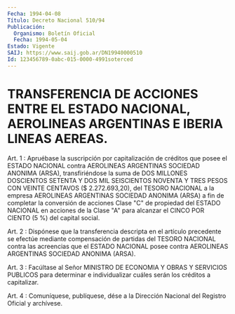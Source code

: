 ```yaml
---
Fecha: 1994-04-08
Título: Decreto Nacional 510/94
Publicación:
  Organismo: Boletín Oficial
  Fecha: 1994-05-04
Estado: Vigente
SAIJ: https://www.saij.gob.ar/DN19940000510
Id: 123456789-0abc-015-0000-4991soterced
---
```

# TRANSFERENCIA DE ACCIONES ENTRE EL ESTADO NACIONAL, AEROLINEAS ARGENTINAS E IBERIA LINEAS AEREAS.

<a id="1"></a>
Art.  1  :  Apruébase  la  suscripción  por  capitalización de créditos que posee el ESTADO NACIONAL contra AEROLINEAS  ARGENTINAS SOCIEDAD  ANONIMA  (ARSA),  transfiriéndose la suma de DOS MILLONES DOSCIENTOS SETENTA Y DOS MIL  SEISCIENTOS  NOVENTA Y TRES PESOS CON VEINTE CENTAVOS ($ 2.272.693,20), del TESORO  NACIONAL a la empresa AEROLINEAS ARGENTINAS SOCIEDAD ANONIMA (ARSA) a  fin  de  completar la  conversión  de  acciones  Clase  "C"  de  propiedad  del ESTADO NACIONAL  en  acciones  de la Clase "A" para alcanzar el CINCO  POR CIENTO (5 %) del capital social.

<a id="2"></a>
Art.  2  :  Dispónese  que  la  transferencia  descripta en el artículo  precedente se efectúe mediante compensación  de  partidas del TESORO  NACIONAL  contra  las acreencias que el ESTADO NACIONAL posee  contra  AEROLINEAS  ARGENTINAS    SOCIEDAD  ANONIMA  (ARSA).

<a id="3"></a>
Art.  3  :  Facúltase  al Señor MINISTRO DE ECONOMIA Y OBRAS Y SERVICIOS PUBLICOS para determinar  e  individualizar  cuáles serán los créditos a capitalizar.

<a id="4"></a>
Art. 4 : Comuníquese, publíquese, dése a la Dirección Nacional del Registro Oficial y archívese.